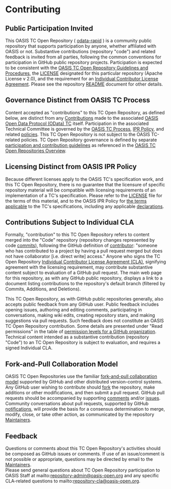 # Contributing

## Public Participation Invited

This OASIS TC Open Repository ( [odata-rapid](https://github.com/oasis-open/odata-rapid) ) 
is a community public repository that supports participation by anyone, whether affiliated 
with OASIS or not.  Substantive contributions (repository "code") and related feedback is 
invited from all parties, following the common conventions for participation in GitHub public 
repository projects.  Participation is expected to be consistent with the 
[OASIS TC Open Repository Guidelines and Procedures](https://www.oasis-open.org/policies-guidelines/open-repositories), 
the [LICENSE](https://www.oasis-open.org/sites/www.oasis-open.org/files/Apache-LICENSE-2.0.txt) 
designated for this particular repository (Apache License v 2.0), and the requirement for 
an [Individual Contributor License Agreement](https://www.oasis-open.org/resources/open-repositories/cla/individual-cla). 
Please see the repository [README](https://github.com/oasis-open/odata-rapid/blob/main/README.md) 
document for other details.

## Governance Distinct from OASIS TC Process

Content accepted as "contributions" to this TC Open Repository, as defined below, are distinct from 
any [Contributions](https://www.oasis-open.org/policies-guidelines/ipr#contributions) made to the 
associated [OASIS Open Data Protocol (OData) TC](https://www.oasis-open.org/committees/odata) itself. Participation in the 
associated Technical Committee is governed by the 
[OASIS TC Process](https://www.oasis-open.org/policies-guidelines/tc-process),
[IPR Policy](https://www.oasis-open.org/policies-guidelines/ipr), 
and related [policies](https://www.oasis-open.org/policies-guidelines/). This TC Open Repository 
is not subject to the OASIS TC-related policies. TC Open Repository governance is defined by separate 
[participation and contribution guidelines](https://www.oasis-open.org/policies-guidelines/open-repositories) 
as referenced in the 
[OASIS TC Open Repositories Overview](https://www.oasis-open.org/resources/open-repositories/).

## Licensing Distinct from OASIS IPR Policy

Because different licenses apply to the OASIS TC's specification work, and this TC Open Repository, 
there is no guarantee that the licensure of specific repository material will be compatible with 
licensing requirements of an implementation of a TC's specification.  Please refer to the 
[LICENSE](https://github.com/oasis-open/odata-rapid/blob/main/LICENSE) file for the terms 
of this material, and to the OASIS IPR Policy for 
[the terms applicable](https://www.oasis-open.org/policies-guidelines/ipr#RF-on-RAND-Mode) 
to the TC's specifications, including any applicable 
[declarations](https://www.oasis-open.org/committees/odata/ipr.php).



## Contributions Subject to Individual CLA

Formally, "contribution" to this TC Open Repository refers to content merged into the "Code" repository 
(repository changes represented by code 
[commits](https://github.com/oasis-open/odata-rapid/commits/main)), following the 
GitHub definition of [contributor](https://help.github.com/articles/github-glossary/#contributor): 
"someone who has contributed to a project by having a pull request merged but does not have collaborator 
[i.e. direct write] access." Anyone who signs the TC Open Repository 
[Individual Contributor License Agreement (CLA)](https://www.oasis-open.org/resources/open-repositories/cla/individual-cla), 
signifying agreement with the licensing requirement, may contribute substantive content subject to 
evaluation of a GitHub pull request.  The main web page for this repository, as with any GitHub public 
repository, displays a link to a document listing contributions to the repository's default branch 
(filtered by Commits, Additions, and Deletions).

This TC Open Repository, as with GitHub public repositories generally, also accepts public feedback from 
any GitHub user.  Public feedback includes opening issues, authoring and editing comments, participating 
in conversations, making wiki edits, creating repository stars, and making suggestions via pull requests. 
Such feedback does not constitute an OASIS TC Open Repository contribution. Some details are presented 
under "Read permissions" in the table of 
[permission levels for a GitHub organization](https://help.github.com/articles/repository-permission-levels-for-an-organization/). 
Technical content intended as a substantive contribution (repository "Code") to an TC Open Repository 
is subject to evaluation, and requires a signed Individual CLA.

## Fork-and-Pull Collaboration Model

OASIS TC Open Repositories use the familiar 
[fork-and-pull collaboration model](https://help.github.com/articles/using-pull-requests/#fork--pull) 
supported by GitHub and other distributed version-control systems. Any GitHub user wishing to contribute 
should [fork](https://help.github.com/articles/github-glossary/#fork) the repository, make additions or 
other modifications, and then submit a pull request. GitHub pull requests should be accompanied by 
supporting [comments](https://help.github.com/articles/commenting-on-the-diff-of-a-pull-request/) and/or 
[issues](https://help.github.com/articles/about-issues/). Community conversations about pull requests, 
supported by GitHub [notifications](https://help.github.com/articles/about-notifications/), will provide 
the basis for a consensus determination to merge, modify, close, or take other action, as communicated 
by the repository [Maintainers](https://www.oasis-open.org/resources/open-repositories/maintainers-guide).

## Feedback

Questions or comments about this TC Open Repository's activities should be composed as GitHub issues or 
comments. If use of an issue/comment is not possible or appropriate, questions may be directed by email 
to the [Maintainers](https://github.com/oasis-open/odata-rapid/blob/main/README.md#maintainers).  
Please send general questions about TC Open Repository participation to OASIS Staff at 
mailto:repository-admin@oasis-open.org and any specific CLA-related questions to 
mailto:repository-cla@oasis-open.org.

